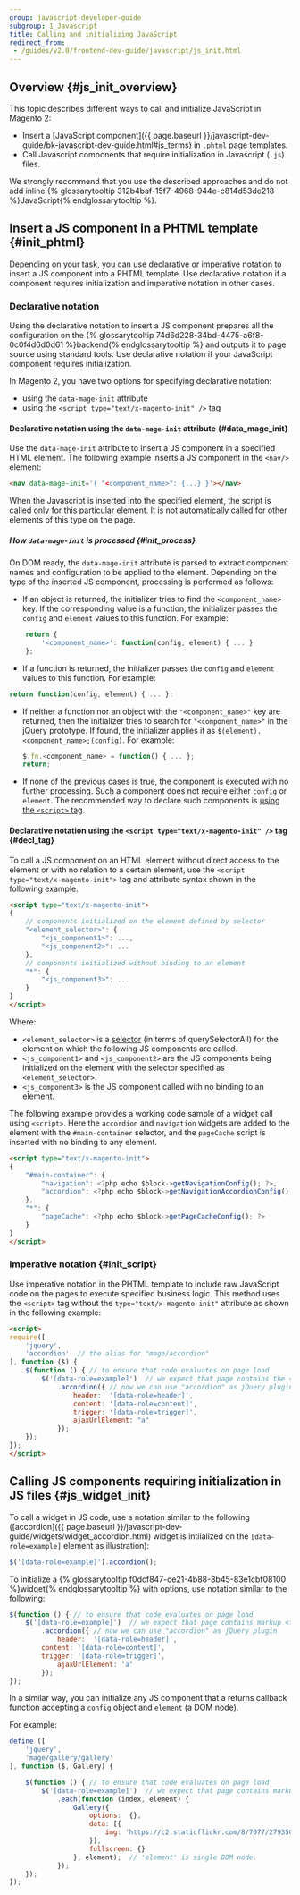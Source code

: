 ```yaml
---
group: javascript-developer-guide
subgroup: 1_Javascript
title: Calling and initializing JavaScript
redirect_from:
 - /guides/v2.0/frontend-dev-guide/javascript/js_init.html
---
```


## Overview {#js_init_overview}

This topic describes different ways to call and initialize JavaScript in Magento 2:

- Insert a [JavaScript component]({{ page.baseurl }}/javascript-dev-guide/bk-javascript-dev-guide.html#js_terms) in `.phtml` page templates.
- Call Javascript components that require initialization in Javascript (`.js`) files.

We strongly recommend that you use the described approaches and do not add inline {% glossarytooltip 312b4baf-15f7-4968-944e-c814d53de218 %}JavaScript{% endglossarytooltip %}.

## Insert a JS component in a PHTML template {#init_phtml}

Depending on your task, you can use declarative or imperative notation to insert a JS component into a PHTML template. Use declarative notation if a component requires initialization and imperative notation in other cases.

### Declarative notation

Using the declarative notation to insert a JS component prepares all the configuration on the {% glossarytooltip 74d6d228-34bd-4475-a6f8-0c0f4d6d0d61 %}backend{% endglossarytooltip %} and outputs it to page source using standard tools. Use declarative notation if your JavaScript component requires initialization.

In Magento 2, you have two options for specifying declarative notation:
 - using the `data-mage-init` attribute
 - using the `<script type="text/x-magento-init" />` tag

#### Declarative notation using the `data-mage-init` attribute {#data_mage_init}

Use the `data-mage-init` attribute to insert a JS component in a specified HTML element. The following example inserts a JS component in the `<nav/>` element:

```html
<nav data-mage-init='{ "<component_name>": {...} }'></nav>
```

When the Javascript is inserted into the specified element, the script is called only for this particular element. It is not automatically called for other elements of this type on the page.

##### How `data-mage-init` is processed {#init_process}

On DOM ready, the `data-mage-init` attribute is parsed to extract component names and configuration to be applied to the element. Depending on the type of the inserted JS component, processing is performed as follows:

- If an object is returned, the initializer tries to find the `<component_name>` key. If the corresponding value is a function, the initializer passes the `config` and `element` values to this function. For example:
```javascript
    return {
        '<component_name>': function(config, element) { ... }
    };
```

- If a function is returned, the initializer passes the <code>config</code> and <code>element</code> values to this function. For example:
```javascript
return function(config, element) { ... };
```

- If neither a function nor an object with the `"<component_name>"` key are returned, then the initializer tries to search for `"<component_name>"` in the jQuery prototype. If found, the initializer applies it as `$(element).<component_name>;(config)`. For example:
    ```javascript
    $.fn.<component_name> = function() { ... };
    return;
    ```

- If none of the previous cases is true, the component is executed with no further processing. Such a component does not require either `config` or `element`. The recommended way to declare such components is [using the `<script>` tag](#init_script).

#### Declarative notation using the `<script type="text/x-magento-init" />` tag {#decl_tag}

To call a JS component on an HTML element without direct access to the element or with no relation to a certain element, use the `<script type="text/x-magento-init">` tag and attribute syntax shown in the following example.

```html
<script type="text/x-magento-init">
{
    // components initialized on the element defined by selector
	"<element_selector>": {
		"<js_component1>": ...,
		"<js_component2>": ...
    },
    // components initialized without binding to an element
    "*": {
        "<js_component3>": ...
    }
}
</script>
```

Where:

-   `<element_selector>` is a [selector] (in terms of querySelectorAll) for the element on which the following JS components are called.
-   `<js_component1>` and `<js_component2>` are the JS components being initialized on the element with the selector specified as `<element_selector>`.
-   `<js_component3>` is the JS component called with no binding to an element.

The following example provides a working code sample of a widget call using `<script>`. Here the `accordion` and `navigation` widgets are added to the element with the `#main-container` selector, and the `pageCache` script is inserted with no binding to any element.

```html
<script type="text/x-magento-init">
{
    "#main-container": {
        "navigation": <?php echo $block->getNavigationConfig(); ?>,
        "accordion": <?php echo $block->getNavigationAccordionConfig(); ?>
    },
    "*": {
        "pageCache": <?php echo $block->getPageCacheConfig(); ?>
    }
}
</script>
```

### Imperative notation {#init_script}

Use imperative notation in the PHTML template to include raw JavaScript code on the pages to execute specified business logic. This method uses the `<script>` tag without the `type="text/x-magento-init"` attribute as shown in the following example:

```html
<script>
require([
    'jquery',
    'accordion'  // the alias for "mage/accordion"
], function ($) {
    $(function () { // to ensure that code evaluates on page load
        $('[data-role=example]')  // we expect that page contains the <tag data-role="example">..</tag> markup
            .accordion({ // now we can use "accordion" as jQuery plugin
                header:  '[data-role=header]',
                content: '[data-role=content]',
                trigger: '[data-role=trigger]',
                ajaxUrlElement: "a"
            });
    });
});
</script>
```

## Calling JS components requiring initialization in JS files {#js_widget_init}

To call a widget in JS code, use a notation similar to the following ([accordion]({{ page.baseurl }}/javascript-dev-guide/widgets/widget_accordion.html) widget is intiialized on the `[data-role=example]` element as illustration):

```javascript
$('[data-role=example]').accordion();
```

To initialize a {% glossarytooltip f0dcf847-ce21-4b88-8b45-83e1cbf08100 %}widget{% endglossarytooltip %} with options, use notation similar to the following:

```javascript
$(function () { // to ensure that code evaluates on page load
    $('[data-role=example]')  // we expect that page contains markup <tag data-role="example">..</tag>
        .accordion({ // now we can use "accordion" as jQuery plugin
            header:  '[data-role=header]',
	    content: '[data-role=content]',
	    trigger: '[data-role=trigger]',
            ajaxUrlElement: 'a'
        });
});
```

In a similar way, you can initialize any JS component that a returns callback function accepting a `config` object and `element` (a DOM node).

For example:

```javascript
define ([
    'jquery',
    'mage/gallery/gallery'
], function ($, Gallery) {

    $(function () { // to ensure that code evaluates on page load
        $('[data-role=example]')  // we expect that page contains markup <tag data-role="example">..</tag>
            .each(function (index, element) {
                Gallery({
                    options:  {},
                    data: [{
                        img: 'https://c2.staticflickr.com/8/7077/27935031965_facd03b4cb_b_d.jpg'
                    }],
                    fullscreen: {}
                }, element);  // 'element' is single DOM node.
            });
    });
});
```

[using the \<script\> tag]: #init_script
[selector]: https://developer.mozilla.org/en-US/docs/Web/API/Document/querySelector
